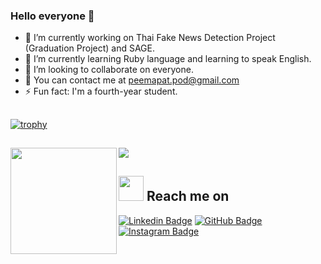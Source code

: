 ### Hello everyone 👋

- 🔭 I’m currently working on Thai Fake News Detection Project (Graduation Project) and SAGE.
- 🌱 I’m currently learning Ruby language and learning to speak English.
- 👯 I’m looking to collaborate on everyone.
- 💬 You can contact me at peemapat.pod@gmail.com
- ⚡ Fun fact: I'm a fourth-year student.

##

[![trophy](https://github-profile-trophy.vercel.app/?username=BrightBct&no-frame=true&no-bg=true&margin-w=15&row=1&column=6&theme=darkhub)](https://github.com/ryo-ma/github-profile-trophy)

##

<div>
  <img height="170" align="left" src="https://github-readme-stats.vercel.app/api?username=BrightBct&count_private=true&include_all_commits=true&theme=cobalt" />
  <img src="https://github-readme-stats.vercel.app/api/top-langs/?username=BrightBct&layout=compact&theme=cobalt" />
</div>

##

## <img height="40" src="https://c.tenor.com/5gdedXcVBgYAAAAi/pat-hug.gif"/> Reach me on
[![Linkedin Badge](https://img.shields.io/badge/-Peemapat_Podsoonthorn-blue?style=flat-square&logo=Linkedin&logoColor=white&link=https://www.linkedin.com/in/peemapat-podsoonthorn/)](https://www.linkedin.com/in/peemapat-podsoonthorn/)
[![GitHub Badge](https://img.shields.io/badge/-BrightBct-0D1117?style=flat-square&logo=GitHub&logoColor=white&link=https://github.com/BrightBct/)](https://github.com/BrightBct/)
[![Instagram Badge](https://img.shields.io/badge/-bright.bct-EF4D5C?style=flat-square&logo=Instagram&logoColor=white&link=https://github.com/BrightBct/)](https://www.instagram.com/bright.bct/)
